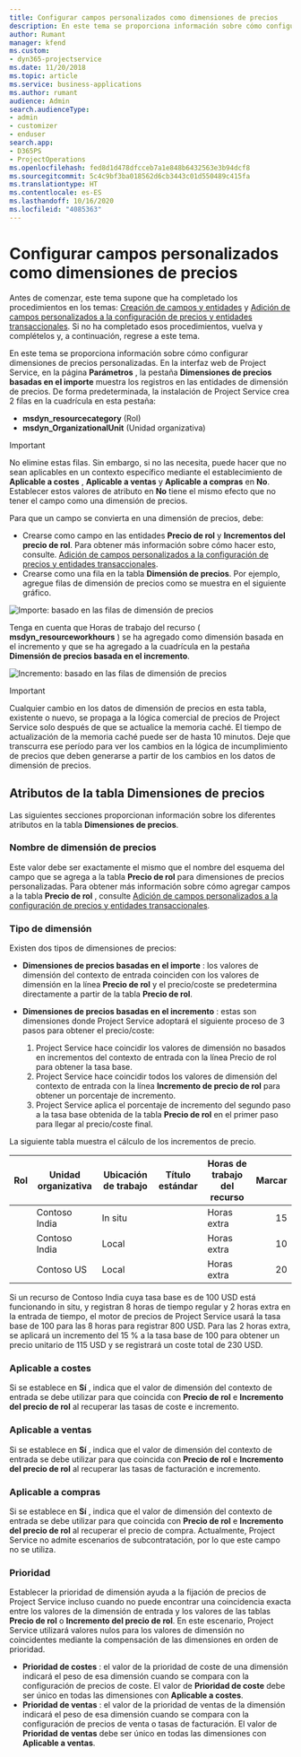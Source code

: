 ```yaml
---
title: Configurar campos personalizados como dimensiones de precios
description: En este tema se proporciona información sobre cómo configurar dimensiones de precios personalizadas.
author: Rumant
manager: kfend
ms.custom:
- dyn365-projectservice
ms.date: 11/20/2018
ms.topic: article
ms.service: business-applications
ms.author: rumant
audience: Admin
search.audienceType:
- admin
- customizer
- enduser
search.app:
- D365PS
- ProjectOperations
ms.openlocfilehash: fed8d1d478dfcceb7a1e848b6432563e3b94dcf8
ms.sourcegitcommit: 5c4c9bf3ba018562d6cb3443c01d550489c415fa
ms.translationtype: HT
ms.contentlocale: es-ES
ms.lasthandoff: 10/16/2020
ms.locfileid: "4085363"
---
```

# <a name="setting-up-custom-fields-as-pricing-dimensions"></a>Configurar campos personalizados como dimensiones de precios 

Antes de comenzar, este tema supone que ha completado los procedimientos en los temas: [Creación de campos y entidades](create-custom-fields-entities.md) y [Adición de campos personalizados a la configuración de precios y entidades transaccionales](field-references.md). Si no ha completado esos procedimientos, vuelva y complételos y, a continuación, regrese a este tema. 

En este tema se proporciona información sobre cómo configurar dimensiones de precios personalizadas. En la interfaz web de Project Service, en la página **Parámetros** , la pestaña **Dimensiones de precios basadas en el importe** muestra los registros en las entidades de dimensión de precios. De forma predeterminada, la instalación de Project Service crea 2 filas en la cuadrícula en esta pestaña:

- **msdyn_resourcecategory** (Rol)
- **msdyn_OrganizationalUnit** (Unidad organizativa)

> [!IMPORTANT]
> No elimine estas filas. Sin embargo, si no las necesita, puede hacer que no sean aplicables en un contexto específico mediante el establecimiento de **Aplicable a costes** , **Aplicable a ventas** y **Aplicable a compras** en **No**. Establecer estos valores de atributo en **No** tiene el mismo efecto que no tener el campo como una dimensión de precios.

Para que un campo se convierta en una dimensión de precios, debe:

- Crearse como campo en las entidades **Precio de rol** y **Incrementos del precio de rol**. Para obtener más información sobre cómo hacer esto, consulte. [Adición de campos personalizados a la configuración de precios y entidades transaccionales](field-references.md).
- Crearse como una fila en la tabla **Dimensión de precios**. Por ejemplo, agregue filas de dimensión de precios como se muestra en el siguiente gráfico. 

![Importe: basado en las filas de dimensión de precios](media/Amt-based-PD.png)

Tenga en cuenta que Horas de trabajo del recurso ( **msdyn_resourceworkhours** ) se ha agregado como dimensión basada en el incremento y que se ha agregado a la cuadrícula en la pestaña **Dimensión de precios basada en el incremento**.

![Incremento: basado en las filas de dimensión de precios](media/Markup-based-PD.png)

> [!IMPORTANT]
> Cualquier cambio en los datos de dimensión de precios en esta tabla, existente o nuevo, se propaga a la lógica comercial de precios de Project Service solo después de que se actualice la memoria caché. El tiempo de actualización de la memoria caché puede ser de hasta 10 minutos. Deje que transcurra ese período para ver los cambios en la lógica de incumplimiento de precios que deben generarse a partir de los cambios en los datos de dimensión de precios.


## <a name="attributes-of-the-pricing-dimensions-table"></a>Atributos de la tabla Dimensiones de precios
Las siguientes secciones proporcionan información sobre los diferentes atributos en la tabla **Dimensiones de precios**.

### <a name="pricing-dimension-name"></a>Nombre de dimensión de precios
Este valor debe ser exactamente el mismo que el nombre del esquema del campo que se agrega a la tabla **Precio de rol** para dimensiones de precios personalizadas. Para obtener más información sobre cómo agregar campos a la tabla **Precio de rol** , consulte [Adición de campos personalizados a la configuración de precios y entidades transaccionales](field-references.md).

### <a name="type-of-dimension"></a>Tipo de dimensión
Existen dos tipos de dimensiones de precios:
  
  - **Dimensiones de precios basadas en el importe** : los valores de dimensión del contexto de entrada coinciden con los valores de dimensión en la línea **Precio de rol** y el precio/coste se predetermina directamente a partir de la tabla **Precio de rol**.
  - **Dimensiones de precios basadas en el incremento** : estas son dimensiones donde Project Service adoptará el siguiente proceso de 3 pasos para obtener el precio/coste:
 
    1. Project Service hace coincidir los valores de dimensión no basados en incrementos del contexto de entrada con la línea Precio de rol para obtener la tasa base.
    2. Project Service hace coincidir todos los valores de dimensión del contexto de entrada con la línea **Incremento de precio de rol** para obtener un porcentaje de incremento.
    3. Project Service aplica el porcentaje de incremento del segundo paso a la tasa base obtenida de la tabla **Precio de rol** en el primer paso para llegar al precio/coste final.
   
   La siguiente tabla muestra el cálculo de los incrementos de precio.
  
| Rol        | Unidad organizativa    |Ubicación de trabajo      |Título estándar      |Horas de trabajo del recurso      |  Marcar|
| ------------|-------------|-------------------|--------------------|-------------------------|--------:|
|             | Contoso India|In situ            |                    |Horas extra                 |15     |
|             | Contoso India|Local             |                    |Horas extra                 |10     |
|             | Contoso US   |Local             |                    |Horas extra                 |20     |


Si un recurso de Contoso India cuya tasa base es de 100 USD está funcionando in situ, y registran 8 horas de tiempo regular y 2 horas extra en la entrada de tiempo, el motor de precios de Project Service usará la tasa base de 100 para las 8 horas para registrar 800 USD. Para las 2 horas extra, se aplicará un incremento del 15 % a la tasa base de 100 para obtener un precio unitario de 115 USD y se registrará un coste total de 230 USD.

### <a name="applicable-to-cost"></a>Aplicable a costes 
Si se establece en **Sí** , indica que el valor de dimensión del contexto de entrada se debe utilizar para que coincida con **Precio de rol** e **Incremento del precio de rol** al recuperar las tasas de coste e incremento.

### <a name="applicable-to-sales"></a>Aplicable a ventas
Si se establece en **Sí** , indica que el valor de dimensión del contexto de entrada se debe utilizar para que coincida con **Precio de rol** e **Incremento del precio de rol** al recuperar las tasas de facturación e incremento.

### <a name="applicable-to-purchase"></a>Aplicable a compras
Si se establece en **Sí** , indica que el valor de dimensión del contexto de entrada se debe utilizar para que coincida con **Precio de rol** e **Incremento del precio de rol** al recuperar el precio de compra. Actualmente, Project Service no admite escenarios de subcontratación, por lo que este campo no se utiliza. 

### <a name="priority"></a>Prioridad
Establecer la prioridad de dimensión ayuda a la fijación de precios de Project Service incluso cuando no puede encontrar una coincidencia exacta entre los valores de la dimensión de entrada y los valores de las tablas **Precio de rol** o **Incremento del precio de rol**. En este escenario, Project Service utilizará valores nulos para los valores de dimensión no coincidentes mediante la compensación de las dimensiones en orden de prioridad.

- **Prioridad de costes** : el valor de la prioridad de coste de una dimensión indicará el peso de esa dimensión cuando se compara con la configuración de precios de coste. El valor de **Prioridad de coste** debe ser único en todas las dimensiones con **Aplicable a costes**.
- **Prioridad de ventas** : el valor de la prioridad de ventas de la dimensión indicará el peso de esa dimensión cuando se compara con la configuración de precios de venta o tasas de facturación. El valor de **Prioridad de ventas** debe ser único en todas las dimensiones con **Aplicable a ventas**.
